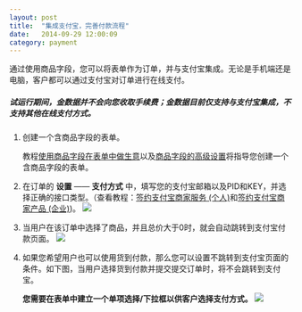 ```yaml
---
layout: post
title:  "集成支付宝，完善付款流程"
date:   2014-09-29 12:00:09
category: payment
---
```


通过使用商品字段，您可以将表单作为订单，并与支付宝集成。无论是手机端还是电脑，客户都可以通过支付宝对订单进行在线支付。

##### 试运行期间，金数据并不会向您收取手续费；金数据目前仅支持与支付宝集成，不支持其他在线支付方式。

1. 创建一个含商品字段的表单。

	教程[使用商品字段在表单中做生意](goods-field.html)以及[商品字段的高级设置](goods-field-detail.html)将指导您创建一个含商品字段的表单。

2. 在订单的 **设置** —— **支付方式** 中，填写您的支付宝邮箱以及PID和KEY，并选择正确的接口类型。（查看教程：[签约支付宝商家服务 (个人)](apply-alipay.html)和[签约支付宝商家产品 (企业)](apply-alipay-ent.html))。
	![](http://jinshuju-help-pics.b0.upaiyun.com/images/alipay-setting.png)

3. 当用户在该订单中选择了商品，并且总价大于0时，就会自动跳转到支付宝付款页面。
	![](http://jinshuju-help-pics.b0.upaiyun.com/images/alipay-result.png)

4. 如果您希望用户也可以使用货到付款，那么您可以设置不跳转到支付宝页面的条件。如下图，当用户选择货到付款并提交提交订单时，将不会跳转到支付宝。

	**您需要在表单中建立一个单项选择/下拉框以供客户选择支付方式。**
	![](http://jinshuju-help-pics.b0.upaiyun.com/images/alipay-not-redirect.png)
